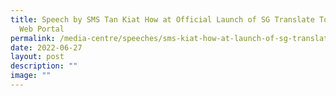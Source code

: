 ```yaml
---
title: Speech by SMS Tan Kiat How at Official Launch of SG Translate Together
  Web Portal
permalink: /media-centre/speeches/sms-kiat-how-at-launch-of-sg-translate-together-web-portal/
date: 2022-06-27
layout: post
description: ""
image: ""
---
```

